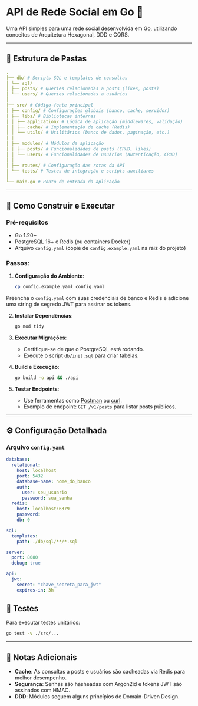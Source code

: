 # API de Rede Social em Go 🚀

Uma API simples para uma rede social desenvolvida em Go, utilizando conceitos de Arquitetura Hexagonal, DDD e CQRS.

---

## 📂 Estrutura de Pastas

```yaml
.
├── db/ # Scripts SQL e templates de consultas
│ └── sql/
│ ├── posts/ # Queries relacionadas a posts (likes, posts)
│ └── users/ # Queries relacionadas a usuários
│
├── src/ # Código-fonte principal
│ ├── config/ # Configurações globais (banco, cache, servidor)
│ ├── libs/ # Bibliotecas internas
│ │ ├── application/ # Lógica de aplicação (middlewares, validação)
│ │ ├── cache/ # Implementação de cache (Redis)
│ │ └── utils/ # Utilitários (banco de dados, paginação, etc.)
│ │
│ ├── modules/ # Módulos da aplicação
│ │ ├── posts/ # Funcionalidades de posts (CRUD, likes)
│ │ └── users/ # Funcionalidades de usuários (autenticação, CRUD)
│ │
│ ├── routes/ # Configuração das rotas da API
│ └── tests/ # Testes de integração e scripts auxiliares
│
└── main.go # Ponto de entrada da aplicação
```

---

## 🚀 Como Construir e Executar

### Pré-requisitos

- Go 1.20+
- PostgreSQL 16+ e Redis (ou containers Docker)
- Arquivo `config.yaml` (copie de `config.example.yaml` na raiz do projeto)

### Passos:

1. **Configuração do Ambiente**:
   ```bash
   cp config.example.yaml config.yaml
   ```

Preencha o `config.yaml` com suas credenciais de banco e Redis e adicione uma string de segredo JWT para assinar os tokens.

2. **Instalar Dependências**:

   ```bash
   go mod tidy
   ```

3. **Executar Migrações**:

   - Certifique-se de que o PostgreSQL está rodando.
   - Execute o script `db/init.sql` para criar tabelas.

4. **Build e Execução**:

   ```bash
   go build -o api && ./api
   ```

5. **Testar Endpoints**:
   - Use ferramentas como [Postman](https://www.postman.com/) ou [curl](https://curl.se/).
   - Exemplo de endpoint: `GET /v1/posts` para listar posts públicos.

---

## ⚙️ Configuração Detalhada

### Arquivo `config.yaml`

```yaml
database:
  relational:
    host: localhost
    port: 5432
    database-name: nome_do_banco
    auth:
      user: seu_usuario
      password: sua_senha
  redis:
    host: localhost:6379
    password:
    db: 0

sql:
  templates:
    path: ./db/sql/**/*.sql

server:
  port: 8080
  debug: true

api:
  jwt:
    secret: "chave_secreta_para_jwt"
    expires-in: 3h
```

## 🧪 Testes

Para executar testes unitários:

```bash
go test -v ./src/...
```

---

## 📝 Notas Adicionais

- **Cache**: As consultas a posts e usuários são cacheadas via Redis para melhor desempenho.
- **Segurança**: Senhas são hasheadas com Argon2id e tokens JWT são assinados com HMAC.
- **DDD**: Módulos seguem alguns princípios de Domain-Driven Design.
